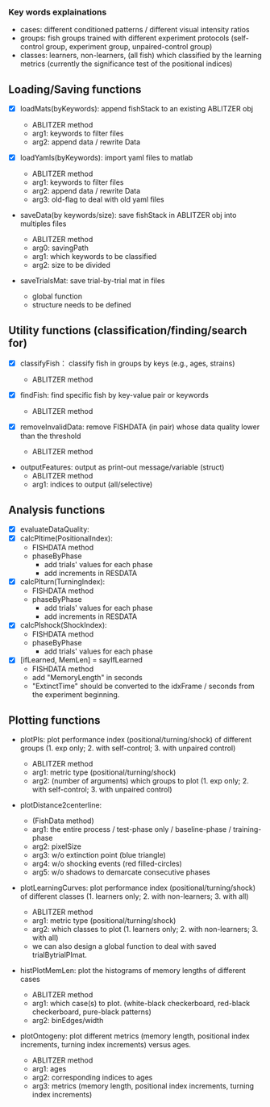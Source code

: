 ### Key words explainations
- cases: different conditioned patterns / different visual intensity ratios
- groups: fish groups trained with different experiment protocols (self-control group, experiment group, unpaired-control group)
- classes: learners, non-learners, (all fish) which classified by the learning metrics (currently the significance test of the positional indices)


## Loading/Saving functions
- [x] loadMats(byKeywords): append fishStack to an existing ABLITZER obj
  - ABLITZER method
  - arg1: keywords to filter files
  - arg2: append data / rewrite Data

- [x] loadYamls(byKeywords): import yaml files to matlab
  - ABLITZER method
  - arg1: keywords to filter files
  - arg2: append data / rewrite Data
  - arg3: old-flag to deal with old yaml files

- saveData(by keywords/size): save fishStack in ABLITZER obj into multiples files
  - ABLITZER method
  - arg0: savingPath
  - arg1: which keywords to be classified
  - arg2: size to be divided

- saveTrialsMat: save trial-by-trial mat in files
  - global function
  - structure needs to be defined

## Utility functions (classification/finding/search for)
- [x] classifyFish： classify fish in groups by keys (e.g., ages, strains)
  - ABLITZER method

- [x] findFish: find specific fish by key-value pair or keywords
  - ABLITZER method

- [x] removeInvalidData: remove FISHDATA (in pair) whose data quality lower than the threshold
  - ABLITZER method

- outputFeatures: output as print-out message/variable (struct)
  - ABLITZER method
  - arg1: indices to output (all/selective)

## Analysis functions
- [x] evaluateDataQuality:
- [x] calcPItime(PositionalIndex):
  - FISHDATA method
  - phaseByPhase
    - add trials' values for each phase
    - add increments in RESDATA
- [x] calcPIturn(TurningIndex):
  - FISHDATA method
  - phaseByPhase
    - add trials' values for each phase
    - add increments in RESDATA
- [x] calcPIshock(ShockIndex):
  - FISHDATA method
  - phaseByPhase
    - add trials' values for each phase
- [x] [ifLearned, MemLen] = sayIfLearned
  - FISHDATA method
  - add "MemoryLength" in seconds
  - "ExtinctTime" should be converted to the idxFrame / seconds from the experiment beginning.

## Plotting functions
- plotPIs: plot performance index (positional/turning/shock) of different groups (1. exp only; 2. with self-control; 3. with unpaired control)
  - ABLITZER method
  - arg1: metric type (positional/turning/shock)
  - arg2: (number of arguments) which groups to plot (1. exp only; 2. with self-control; 3. with unpaired control)

- plotDistance2centerline:
  - (FishData method)
  - arg1: the entire process / test-phase only / baseline-phase / training-phase
  - arg2: pixelSize
  - arg3: w/o extinction point (blue triangle)
  - arg4: w/o shocking events (red filled-circles)
  - arg5: w/o shadows to demarcate consecutive phases

- plotLearningCurves: plot performance index (positional/turning/shock) of different classes (1. learners only; 2. with non-learners; 3. with all)
  - ABLITZER method
  - arg1: metric type (positional/turning/shock)
  - arg2: which classes to plot (1. learners only; 2. with non-learners; 3. with all)
  - we can also design a global function to deal with saved trialBytrialPImat.

- histPlotMemLen: plot the histograms of memory lengths of different cases
  - ABLITZER method
  - arg1: which case(s) to plot. (white-black checkerboard, red-black checkerboard, pure-black patterns)
  - arg2: binEdges/width

- plotOntogeny: plot different metrics (memory length, positional index increments, turning index increments) versus ages.
  - ABLITZER method
  - arg1: ages
  - arg2: corresponding indices to ages
  - arg3: metrics (memory length, positional index increments, turning index increments)

